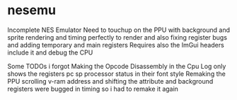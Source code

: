 # nesemu
Incomplete NES Emulator
Need to touchup on the PPU with background and sprite rendering and timing perfectly to render and also fixing register bugs and adding temporary and main registers
Requires also the ImGui headers include it and debug the CPU

Some TODOs i forgot
Making the Opcode Disassembly in the Cpu Log only shows the registers pc sp processor status in their font style
Remaking the PPU scrolling v-ram address and shifting the attribute and background registers were bugged in timing so i had to remake it again
